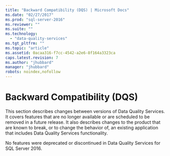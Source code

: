 ```yaml
---
title: "Backward Compatibility (DQS) | Microsoft Docs"
ms.date: "02/27/2017"
ms.prod: "sql-server-2016"
ms.reviewer: ""
ms.suite: ""
ms.technology: 
  - "data-quality-services"
ms.tgt_pltfrm: ""
ms.topic: "article"
ms.assetid: 0acaa316-f7cc-4542-a2e6-8f164a3323ca
caps.latest.revision: 7
ms.author: "jhubbard"
manager: "jhubbard"
robots: noindex,nofollow
---
```

# Backward Compatibility (DQS)
  This section describes changes between versions of Data Quality Services. It covers features that are no longer available or are scheduled to be removed in a future release. It also describes changes to the product that are known to break, or to change the behavior of, an existing application that includes Data Quality Services functionality.  
  
 No features were deprecated or discontinued in Data Quality Services for SQL Server 2016.  